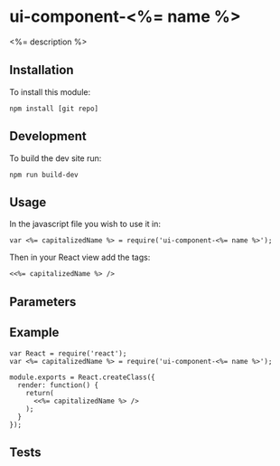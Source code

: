 # ui-component-<%= name %>
<%= description %>

## Installation
To install this module:

`npm install [git repo]`

## Development
To build the dev site run:

`npm run build-dev`

## Usage
In the javascript file you wish to use it in:

`var <%= capitalizedName %> = require('ui-component-<%= name %>');`

Then in your React view add the tags:

`<<%= capitalizedName %> />`

## Parameters

## Example

```
var React = require('react');
var <%= capitalizedName %> = require('ui-component-<%= name %>');

module.exports = React.createClass({
  render: function() {
    return(
      <<%= capitalizedName %> />
    );
  }
});
```

## Tests
